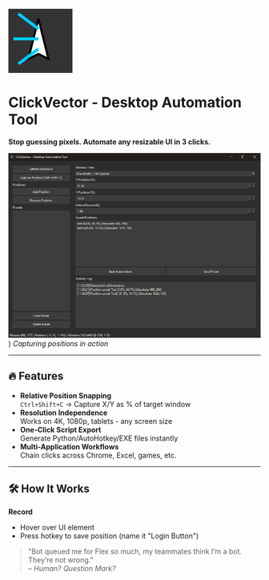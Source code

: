 ![Logo](https://raw.githubusercontent.com/Kirbyy1/ClickVector/b2c9ca082744a73b2103e5aa1bd6446361f2b5da/logo.svg)


# ClickVector - Desktop Automation Tool   
**Stop guessing pixels. Automate any resizable UI in 3 clicks.**  

![Demo](https://raw.githubusercontent.com/Kirbyy1/ClickVector/refs/heads/main/preview.png)) *Capturing positions in action*

---

## 🔥 Features  
- **Relative Position Snapping**  
  `Ctrl+Shift+C` → Capture X/Y as % of target window  
- **Resolution Independence**  
  Works on 4K, 1080p, tablets - any screen size  
- **One-Click Script Export**  
  Generate Python/AutoHotkey/EXE files instantly  
- **Multi-Application Workflows**  
  Chain clicks across Chrome, Excel, games, etc.  

---

## 🛠️ How It Works  

**Record**  
   - Hover over UI element  
   - Press hotkey to save position (name it "Login Button")  


> "Bot queued me for Flex so much, my teammates think I’m a bot. They’re not wrong."  
> *– Human? Question Mark?*
